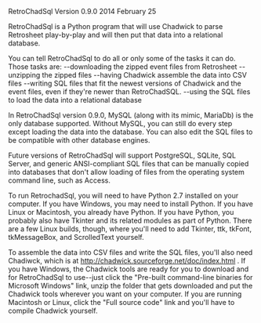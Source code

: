 RetroChadSql  Version 0.9.0  2014 February 25

RetroChadSql is a Python program that will use Chadwick to parse Retrosheet play-by-play and will then put that data into a relational database.

You can tell RetroChadSql to do all or only some of the tasks it can do. Those tasks are:
--downloading the zipped event files from Retrosheet
--unzipping the zipped files
--having Chadwick assemble the data into CSV files
--writing SQL files that fit the newest versions of Chadwick and the event files, even if they're newer than RetroChadSQL.
--using the SQL files to load the data into a relational database

In RetroChadSql version 0.9.0, MySQL (along with its mimic, MariaDb) is the only database supported. Without MySQL, you can still do every step except loading the data into the database. You can also edit the SQL files to be compatible with other database engines.

Future versions of RetroChadSql will support PostgreSQL, SQLite, SQL Server, and generic ANSI-compliant SQL files that can be manually copied into databases that don't allow loading of files from the operating system command line, such as Access.

To run RetrochadSql, you will need to have Python 2.7 installed on your computer. If you have Windows, you may need to install Python. If you have Linux or Macintosh, you already have Python. If you have Python, you probably also have Tkinter and its related modules as part of Python. There are a few Linux builds, though, where you'll need to add Tkinter, ttk, tkFont, tkMessageBox, and ScrolledText yourself.

To assemble the data into CSV files and write the SQL files, you'll also need Chadiwck, which is at http://chadwick.sourceforge.net/doc/index.html . If you have Windows, the Chadwick tools are ready for you to download and for RetroChadSql to use--just click the "Pre-built command-line binaries for Microsoft Windows" link, unzip the folder that gets downloaded and put the Chadwick tools wherever you want on your computer. If you are running Macintosh or Linux, click the "Full source code" link and you'll have to compile Chadwick yourself.
